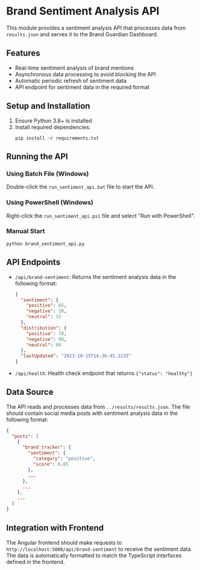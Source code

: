 # Brand Sentiment Analysis API

This module provides a sentiment analysis API that processes data from `results.json` and serves it to the Brand Guardian Dashboard.

## Features

- Real-time sentiment analysis of brand mentions
- Asynchronous data processing to avoid blocking the API
- Automatic periodic refresh of sentiment data
- API endpoint for sentiment data in the required format

## Setup and Installation

1. Ensure Python 3.8+ is installed
2. Install required dependencies:
   ```
   pip install -r requirements.txt
   ```

## Running the API

### Using Batch File (Windows)
Double-click the `run_sentiment_api.bat` file to start the API.

### Using PowerShell (Windows)
Right-click the `run_sentiment_api.ps1` file and select "Run with PowerShell".

### Manual Start
```
python brand_sentiment_api.py
```

## API Endpoints

- `/api/brand-sentiment`: Returns the sentiment analysis data in the following format:
  ```json
  {
    "sentiment": {
      "positive": 65,
      "negative": 20,
      "neutral": 15
    },
    "distribution": {
      "positive": 70,
      "negative": 90,
      "neutral": 60
    },
    "lastUpdated": "2023-10-15T14:30:45.123Z"
  }
  ```

- `/api/health`: Health check endpoint that returns `{"status": "healthy"}`

## Data Source

The API reads and processes data from `../results/results.json`. The file should contain social media posts with sentiment analysis data in the following format:

```json
{
  "posts": [
    {
      "brand_tracker": {
        "sentiment": {
          "category": "positive",
          "score": 0.85
        },
        ...
      },
      ...
    },
    ...
  ]
}
```

## Integration with Frontend

The Angular frontend should make requests to `http://localhost:5000/api/brand-sentiment` to receive the sentiment data. The data is automatically formatted to match the TypeScript interfaces defined in the frontend.

